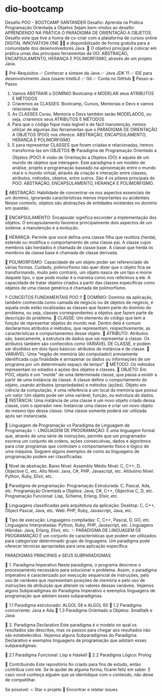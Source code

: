 # dio-bootcamp

Desafio POO - BOOTCAMP SANTANDER
Desafio: Aprenda na Prática Programação Orientada a Objetos
Sejam bem-vindos ao desafio: APRENDENDO NA PRÁTICA O PARADIGMA DE ORIENTAÇÃO A OBJETOS.
Desafio este que tive a honra de co-criar com a plataforma de cursos online DIGITAL INNOVATION ONE 💛🧡 e disponibilizado de forma gratuita para a comunidade dos desenvolvedores Java.
💎 O objetivo principal é colocar em prática umas das principais ferramentas da OO: ABSTRAÇÃO, ENCAPSULAMENTO, HERANÇA E POLIMORFISMO, através de um projeto Java.

🛑 Pré-Requisitos
✅ Conhecer a sintaxe da Java
✅ Java JDK 11
✅ IDE para desenvolvimento Java (usarei IntelliJ)
✅ Git
✅ Conta no GitHub
👣 Passo-a-Passo
1. Vamos ABSTRAIR o DOMÍNIO Bootcamp e MODELAR seus ATRIBUTOS E MÉTODOS
2. Criaremos as CLASSES: Bootcamp, Cursos, Mentorias e Devs e vamos relaciona-las
3. As CLASSES Curso, Mentoria e Devs também serão MODELADOS, ou seja, criaremos seus ATRIBUTOS E MÉTODOS
4. Para que o código fique mais legível e de fácil manutenção, iremos utilizar de algumas das ferramentas que o PARADIGMA DE ORIENTAÇÃO A OBJETOS (POO) nos oferece: ABSTRAÇÃO, ENCAPSULAMENTO, HERANÇA E POLIMORFISMO
5. E para representar CLASSES que foram criadas e relacionadas, iremos transforma-las em OBJETOS
📚 Paradigma de Programação Orientado a Objetos (POO)
A visão de Orientação a Objetos (OO) é aquela de um mundo de objetos que interagem.
Este paradigma é um modelo de análise, projeto e programação baseado na aproximação entre o mundo real e o mundo virtual, através da criação e interação entre classes, atributos, métodos, objetos, entre outros.
São 4 os pilares principais do POO: ABSTRAÇÃO, ENCAPSULAMENTO, HERANÇA E POLIMORFISMO.

🔺 ABSTRAÇÃO:
Habilidade de concentrar-se nos aspectos essenciais de um domínio, ignorando características menos importantes ou acidentais. Nesse contexto, objetos são abstrações de entidades existentes no domínio em questão.

🔺 ENCAPSULAMENTO:
Encapsular significa esconder a implementação dos objetos. O encapsulamento favorece principalmente dois aspectos de um sistema: a manutenção e a evolução.

🔺 HERANÇA:
Permite que você defina uma classe filha que reutiliza (herda), estende ou modifica o comportamento de uma classe pai. A classe cujos membros são herdados é chamada de classe base. A classe que herda os membros da classe base é chamada de classe derivada.

🔺 POLIMORFISMO:
Capacidade de um objeto poder ser referenciado de várias formas. Cuidado, polimorfismo não quer dizer que o objeto fica se transformando, muito pelo contrário, um objeto nasce de um tipo e morre daquele tipo, o que pode mudar é a maneira como nos referimos a ele. A capacidade de tratar objetos criados a partir das classes específicas como objetos de uma classe genérica é chamada de polimorfismo.


‼️ CONCEITOS FUNDAMENTAIS POO ‼️
🔻 DOMÍNIO:
Domínio da aplicação, também conhecida como camada de negócio ou de objetos de negócio, é aquela onde estão localizadas as classes que fazem parte do domínio do problema, ou seja, classes correspondentes a objetos que fazem parte da descrição do problema.
🔻 CLASSE:
Um elemento do código que tem a função de representar objetos do mundo real. Dentro dela é comum declararmos atributos e métodos, que representam, respectivamente, as características e comportamentos desse objeto.
🔻 ATRIBUTO:
Atributos são, basicamente, a estrutura de dados que vai representar a classe. Os atributos também são conhecidos como VARIÁVEL DE CLASSE, e podem ser divididos em dois tipos básicos: atributos de instância e de classe.
🔻 VARIÁVEL:
Uma “região de memória (do computador) previamente identificada cuja finalidade é armazenar os dados ou informações de um programa por um determinado espaço de tempo”.
🔻 MÉTODO:
Os métodos representam os estados e ações dos objetos e classes.
🔻 OBJETO:
Em POO, objeto é um "molde" de uma determinada classe, que passa a existir a partir de uma instância da classe. A classe define o comportamento do objeto, usando atributos (propriedades) e métodos (ações). Objeto em ciência da computação, é uma referência a um local da memória que possui um valor. Um objeto pode ser uma variável, função, ou estrutura de dados.
🔻 INSTÂNCIA:
Uma instância de uma classe é um novo objeto criado dessa classe, com o operador new. Instanciar uma classe é criar um novo objeto do mesmo tipo dessa classe. Uma classe somente poderá ser utilizada após ser instanciada.

🧮 Linguagem de Programação vs Paradigma de Linguagem de Programação
✨ LINGUAGEM DE PROGRAMAÇÃO:
É uma linguagem formal que, através de uma série de instruções, permite que um programador escreva um conjunto de ordens, ações consecutivas, dados e algoritmos para criar programas que controlam o comportamento físico e lógico de uma máquina.
Seguem alguns exemplos de como as linguagens de programação podem ser classificadas:

🔺 Nível de abstração:
Baixo Nível: Assembly
Médio Nível: C, C++, D, Objective C, etc.
Alto Nível: Java, C#, PHP, Javascript, etc.
Altíssimo Nível: Python, Ruby, Elixir, etc.

🔺 Paradigma de programação:
Programação Estruturada: C, Pascal, Ada, etc.
Programação Orientada a Objetos: Java, C#, C++, Objective C, D, etc.
Programação Funcional: Lisp, Scheme, Erlang, Elixir, etc.

🔺 Linguagens classificadas pela arquitetura da aplicação:
Desktop: C, C++, Object Pascal, Java, etc.
Web: PHP, Ruby, Javascript, Java, etc.

🔺 Tipo de execução:
Linguagens compiladas: C, C++, Pascal, D, GO, etc.
Linguagens Interpretadas: Python, Ruby, PHP, Javascript, etc.
Linguagens Hibridas: Java, Erlang, Elixir, etc.
✨ PARADIGMA DE LINGUAGEM DE PROGRAMAÇÃO
É um conjunto de características que podem ser utilizados para categorizar determinado grupo de linguagens. Um paradigma pode oferecer técnicas apropriadas para uma aplicação específica.

PARADIGMAS PRINCIPAIS e SEUS SUBPARADIGMAS

🔸 1. Paradigma Imperativo
Neste paradigma, o programa descreve o processamento necessário para solucionar o problema. Assim, o paradigma imperativo é caracterizado por execução sequencial de instruções, pelo uso de variáveis que representam posições de memória e pelo uso de instruções de atribuição que alteram os valores dessas variáveis.
Vejamos alguns Subparadigmas do Paradigma Imperativo e exemplos linguagens de programação que adotam esses subparadigmas.

🔸 1.1 Paradigma estruturado: ALGOL 58 e ALGOL 60
🔸 1.2 Paradigma concorrente: Java e Ada
🔸 1.3 Paradigma Orientado a Objetos: Smalltalk e Java

🔹 2. Paradigma Declarativo
Este paradigma é o modelo no qual os resultados são descritos, mas os passos para chegar aos resultados não são estabelecidos.
Vejamos alguns Subparadigmas do Paradigma Declarativo e exemplos linguagens de programação que adotam esses subparadigmas:

🔹 2.1 Paradigma Funcional: Lisp e Haskell
🔹 2.2 Paradigma Lógico: Prolog

🤝 Contribuindo
Este repositório foi criado para fins de estudo, então contribua com ele.
Se te ajudei de alguma forma, ficarei feliz em saber. E caso você conheça alguém que se identidique com o conteúdo, não deixe de compatilhar.

Se possível:
⭐️ Star o projeto
🐛 Encontrar e relatar issues
